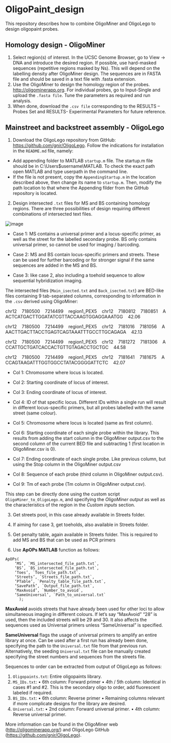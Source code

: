 # OligoPaint_design
This repository describes how to combine OligoMiner and OligoLego to design oligopaint probes.

## Homology design - OligoMiner
1. Select region(s) of interest. In the UCSC Genome Browser, go to View -> DNA and introduce the desired region. If possible, use hard-masked sequences (repetitive regions masked by Ns). This will depend on the labelling density after OligoMiner design. The sequences are in FASTA file and should be saved in a text file with .fasta extension.
2. Use the OligoMiner to design the homology region of the probes. http://oligominerapp.org. For individual probes, go to Input-Single and upload the `.fasta file`. Tune the parameters as required and run analysis.
3. When done, download the `.csv file` corresponding to the RESULTS – Probes Set and RESULTS- Experimental Parameters for future reference.

## Mainstreet and backstreet assembly - OligoLego
1. Download the OligoLego repository from GitHub: https://github.com/gnir/OligoLego. Follow the indications for installation in the `README.md` file, namely:
- Add appending folder to MATLAB `startup.m` file. The startup.m file should be in C:\Users\$username\MATLAB. To check the exact path open MATLAB and type userpath in the command line.
- If the file is not present, copy the `AppendingStartup.m` in the location described above, then change its name to `startup.m`. Then, modify the path location to that where the Appending filder from the GitHub repository is located.

2. Design intersected `.txt` files for MS and BS containing homology regions. There are three possibilities of design requiring different combinations of intersected text files.

![image](https://github.com/CosmaLab/OligoPaint_design/assets/93983592/c3024e5f-a448-4e56-a7b3-917871a4e8a9)

  - Case 1: MS contains a universal primer and a locus-specific primer, as well as the street for the labelled secondary probe. BS only contains universal primer, so cannot be used for imaging / barcoding.

  - Case 2: MS and BS contain locus-specific primers and streets. These can be used for further barcoding or for stronger signal if the same sequences are added in the MS and BS.

  - Case 3: like case 2, also including a toehold sequence to allow sequential hybridization imaging.

The intersected files (`Main_isected.txt` and `Back_isected.txt`) are BED-like files containing 9 tab-separated columns, corresponding to information in the `.csv` derived using OligoMiner:

chr12&nbsp;&nbsp;&nbsp;&nbsp;7180500&nbsp;&nbsp;&nbsp;&nbsp;7214499&nbsp;&nbsp;&nbsp;&nbsp;region1_PEX5&nbsp;&nbsp;&nbsp;&nbsp;chr12&nbsp;&nbsp;&nbsp;&nbsp;7180812&nbsp;&nbsp;&nbsp;&nbsp;7180851&nbsp;&nbsp;&nbsp;&nbsp;AACTCATGACTTGGATATCGTTACCAAGTGGAGGAAATGG&nbsp;&nbsp;&nbsp;&nbsp;42.06

chr12&nbsp;&nbsp;&nbsp;&nbsp;7180500&nbsp;&nbsp;&nbsp;&nbsp;7214499&nbsp;&nbsp;&nbsp;&nbsp;region1_PEX5&nbsp;&nbsp;&nbsp;&nbsp;chr12&nbsp;&nbsp;&nbsp;&nbsp;7181016&nbsp;&nbsp;&nbsp;&nbsp;7181056&nbsp;&nbsp;&nbsp;&nbsp;AAACTTGACTTACCTGAGTCAGTAAATTTGCCTTGCAGAGA&nbsp;&nbsp;&nbsp;&nbsp;42.13

chr12&nbsp;&nbsp;&nbsp;&nbsp;7180500&nbsp;&nbsp;&nbsp;&nbsp;7214499&nbsp;&nbsp;&nbsp;&nbsp;region1_PEX5&nbsp;&nbsp;&nbsp;&nbsp;chr12&nbsp;&nbsp;&nbsp;&nbsp;7181272&nbsp;&nbsp;&nbsp;&nbsp;7181306&nbsp;&nbsp;&nbsp;&nbsp;ACCATTGCTGATCACCACTGTTGTAGACCTGCTGC&nbsp;&nbsp;&nbsp;&nbsp;44.58

chr12&nbsp;&nbsp;&nbsp;&nbsp;7180500&nbsp;&nbsp;&nbsp;&nbsp;7214499&nbsp;&nbsp;&nbsp;&nbsp;region1_PEX5&nbsp;&nbsp;&nbsp;&nbsp;chr12&nbsp;&nbsp;&nbsp;&nbsp;7181641&nbsp;&nbsp;&nbsp;&nbsp;7181675&nbsp;&nbsp;&nbsp;&nbsp;ACCAGTAAGATTTGGTGGCCTATACGGGGATTCTC&nbsp;&nbsp;&nbsp;&nbsp;42.07

- Col 1:	Chromosome where locus is located.

- Col 2:	Starting coordinate of locus of interest.

- Col 3:	Ending coordinate of locus of interest.

- Col 4:	ID of that specific locus. Different IDs within a single run will result in different locus-specific primers, but all probes labelled with the same street (same colour).

- Col 5:	Chromosome where locus is located (same as first column).

- Col 6:	Starting coordinate of each single probe within the library. This results from adding the start column in the OligoMiner output.csv to the second column of the current BED file and subtracting 1 (first location in OligoMiner.csv is 0).

- Col 7:	Ending coordinate of each single probe. Like previous column, but using the Stop column in the OligoMiner output.csv

- Col 8:	Sequence of each probe (third column in OligoMiner output.csv).

- Col 9:	Tm of each probe (Tm column in OligoMiner output.csv).

This step can be directly done using the custom script `OligoMiner_to_OligoLego.m`, and specifying the _OligoMiner output_ as well as the characteristics of the region in the _Custom inputs_ section.

3. Get streets pool, in this case already available in Streets folder.

4. If aiming for case 3, get toeholds, also available in Streets folder.

5. Get penalty table, again available in Streets folder. This is required to add MS and BS that can be used as PCR primers

6. Use **ApOPs MATLAB** function as follows:
```
ApOPs(
	‘MS’, `MS_intersected_file_path.txt`,
	‘BS’, `BS_intersected_file_path.txt`,
	‘Toes’, `Toes_file_path.txt`,
	‘Streets’, `Streets_file_path.txt`,
	‘PTable’, `Penalty_table_file_path.txt`,
	‘SavePath’, `Output_file_path.txt`,
	‘MaxAvoid’, `Number_to_avoid`,
	‘SameUniversal’, `Path_to_universal.txt`
      );
```
**MaxAvoid** avoids streets that have already been used for other loci to allow simultaneous imaging in different colours. If let’s say “MaxAvoid” “28” is used, then the included streets will be 29 and 30. It also affects the sequences used as Universal primers unless “SameUniversal” is specified.

**SameUniversal** flags the usage of universal primers to amplify an entire library at once. Can be used after a first run has already been done, specifying the path to the `Universal.txt` file from that previous run. Alternatively, the seeding `Universal.txt` file can be manually created specifying the street numbers and sequences from the streets file.

Sequences to order can be extracted from output of OligoLego as follows:
1. `Oligopaints.txt`: Entire oligopaints library.
2. `MS_IDs.txt`:
•	6th column: Forward primer
•	4th / 5th column: Identical in cases #1 and #2. This is the secondary oligo to order, add fluorescent labeled if required.
3.  `BS_IDs.txt`:
•	6th column: Reverse primer
•	Remaining columns relevant if more complicate designs for the library are desired.
4. `Universal.txt`:
•	2nd column: Forward universal primer.
•	4th column: Reverse universal primer.


More information can be found in the OligoMiner web (http://oligominerapp.org/) and OligoLego GitHub (https://github.com/gnir/OligoLego).
